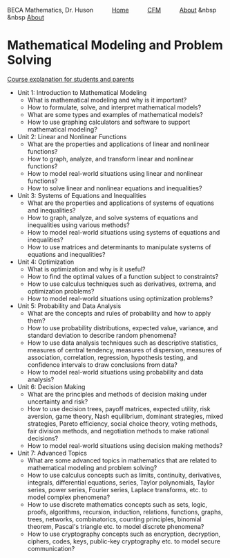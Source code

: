 BECA Mathematics, Dr. Huson $\hspace{1cm}$ <a href="https://chrishuson.github.io/">Home</a> $\hspace{1cm}$ [CFM](../cfm) $\hspace{1cm}$ <a href="https://chrishuson.github.io/Contact">About</a> &nbsp  &nbsp [About](https://chrishuson.github.io/Contact)

# Mathematical Modeling and Problem Solving

[Course explanation for students and parents](https://math.huson.com/modeling/description)

- Unit 1: Introduction to Mathematical Modeling
  - What is mathematical modeling and why is it important?
  - How to formulate, solve, and interpret mathematical models?
  - What are some types and examples of mathematical models?
  - How to use graphing calculators and software to support mathematical modeling?
- Unit 2: Linear and Nonlinear Functions
  - What are the properties and applications of linear and nonlinear functions?
  - How to graph, analyze, and transform linear and nonlinear functions?
  - How to model real-world situations using linear and nonlinear functions?
  - How to solve linear and nonlinear equations and inequalities?
- Unit 3: Systems of Equations and Inequalities
  - What are the properties and applications of systems of equations and inequalities?
  - How to graph, analyze, and solve systems of equations and inequalities using various methods?
  - How to model real-world situations using systems of equations and inequalities?
  - How to use matrices and determinants to manipulate systems of equations and inequalities?
- Unit 4: Optimization
  - What is optimization and why is it useful?
  - How to find the optimal values of a function subject to constraints?
  - How to use calculus techniques such as derivatives, extrema, and optimization problems?
  - How to model real-world situations using optimization problems?
- Unit 5: Probability and Data Analysis
  - What are the concepts and rules of probability and how to apply them?
  - How to use probability distributions, expected value, variance, and standard deviation to describe random phenomena?
  - How to use data analysis techniques such as descriptive statistics, measures of central tendency, measures of dispersion, measures of association, correlation, regression, hypothesis testing, and confidence intervals to draw conclusions from data?
  - How to model real-world situations using probability and data analysis?
- Unit 6: Decision Making
  - What are the principles and methods of decision making under uncertainty and risk?
  - How to use decision trees, payoff matrices, expected utility, risk aversion, game theory, Nash equilibrium, dominant strategies, mixed strategies, Pareto efficiency, social choice theory, voting methods, fair division methods, and negotiation methods to make rational decisions?
  - How to model real-world situations using decision making methods?
- Unit 7: Advanced Topics
  - What are some advanced topics in mathematics that are related to mathematical modeling and problem solving?
  - How to use calculus concepts such as limits, continuity, derivatives, integrals, differential equations, series, Taylor polynomials, Taylor series, power series, Fourier series, Laplace transforms, etc. to model complex phenomena?
  - How to use discrete mathematics concepts such as sets, logic, proofs, algorithms, recursion, induction, relations, functions, graphs, trees, networks, combinatorics, counting principles, binomial theorem, Pascal's triangle etc. to model discrete phenomena?
  - How to use cryptography concepts such as encryption, decryption, ciphers, codes, keys, public-key cryptography etc. to model secure communication?
